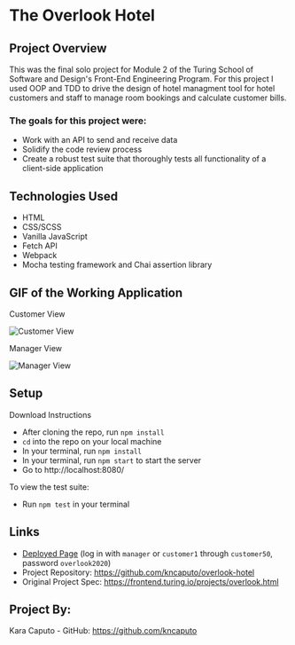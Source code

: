 # The Overlook Hotel


## Project Overview 
This was the final solo project for Module 2 of the Turing School of Software and Design's Front-End Engineering Program. For this project I used OOP and TDD to drive the design of hotel managment tool for hotel customers and staff to manage room bookings and calculate customer bills. 

### The goals for this project were:
  - Work with an API to send and receive data 
  - Solidify the code review process
  - Create a robust test suite that thoroughly tests all functionality of a client-side application

## Technologies Used
- HTML
- CSS/SCSS
- Vanilla JavaScript
- Fetch API
- Webpack
- Mocha testing framework and Chai assertion library

## GIF of the Working Application
Customer View

![Customer View](https://media.giphy.com/media/RfFJxJj983jJA8s9n3/giphy.gif)

Manager View

![Manager View](https://media.giphy.com/media/AMCHvRTPeRbHLJwUH1/giphy.gif)

## Setup
Download Instructions 
- After cloning the repo, run `npm install`
- `cd` into the repo on your local machine
- In your terminal, run `npm install`
- In your terminal, run `npm start` to start the server
- Go to http://localhost:8080/

To view the test suite:
- Run `npm test` in your terminal

## Links
- [Deployed Page](https://kncaputo.github.io/overlook-hotel/dist/) (log in with `manager` or `customer1` through `customer50`, password `overlook2020`)
- Project Repository: https://github.com/kncaputo/overlook-hotel
- Original Project Spec: https://frontend.turing.io/projects/overlook.html

## Project By:
Kara Caputo - GitHub: https://github.com/kncaputo
